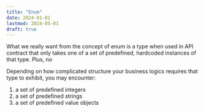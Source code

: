 ```yaml
---
title: "Enum"
date: 2024-01-01
lastmod: 2024-05-01
draft: true
---
```


What we really want from the concept of enum is a type when used in API contract that only takes one
of a set of predefined, hardcoded instances of that type. Plus, no 


Depending on how complicated structure your business logics requires that type to exhibit,
you may encounter:
1. a set of predefined integers
2. a set of predefined strings
3. a set of predefined value objects

